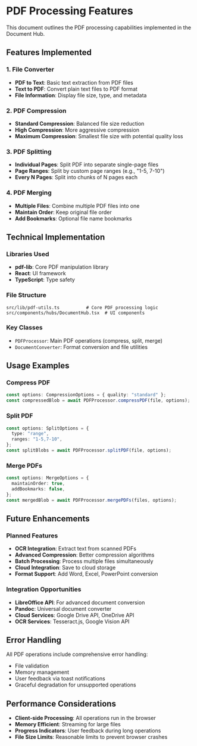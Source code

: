 # PDF Processing Features

This document outlines the PDF processing capabilities implemented in the Document Hub.

## Features Implemented

### 1. File Converter

- **PDF to Text**: Basic text extraction from PDF files
- **Text to PDF**: Convert plain text files to PDF format
- **File Information**: Display file size, type, and metadata

### 2. PDF Compression

- **Standard Compression**: Balanced file size reduction
- **High Compression**: More aggressive compression
- **Maximum Compression**: Smallest file size with potential quality loss

### 3. PDF Splitting

- **Individual Pages**: Split PDF into separate single-page files
- **Page Ranges**: Split by custom page ranges (e.g., "1-5, 7-10")
- **Every N Pages**: Split into chunks of N pages each

### 4. PDF Merging

- **Multiple Files**: Combine multiple PDF files into one
- **Maintain Order**: Keep original file order
- **Add Bookmarks**: Optional file name bookmarks

## Technical Implementation

### Libraries Used

- **pdf-lib**: Core PDF manipulation library
- **React**: UI framework
- **TypeScript**: Type safety

### File Structure

```
src/lib/pdf-utils.ts          # Core PDF processing logic
src/components/hubs/DocumentHub.tsx  # UI components
```

### Key Classes

- `PDFProcessor`: Main PDF operations (compress, split, merge)
- `DocumentConverter`: Format conversion and file utilities

## Usage Examples

### Compress PDF

```typescript
const options: CompressionOptions = { quality: "standard" };
const compressedBlob = await PDFProcessor.compressPDF(file, options);
```

### Split PDF

```typescript
const options: SplitOptions = {
  type: "range",
  ranges: "1-5,7-10",
};
const splitBlobs = await PDFProcessor.splitPDF(file, options);
```

### Merge PDFs

```typescript
const options: MergeOptions = {
  maintainOrder: true,
  addBookmarks: false,
};
const mergedBlob = await PDFProcessor.mergePDFs(files, options);
```

## Future Enhancements

### Planned Features

- **OCR Integration**: Extract text from scanned PDFs
- **Advanced Compression**: Better compression algorithms
- **Batch Processing**: Process multiple files simultaneously
- **Cloud Integration**: Save to cloud storage
- **Format Support**: Add Word, Excel, PowerPoint conversion

### Integration Opportunities

- **LibreOffice API**: For advanced document conversion
- **Pandoc**: Universal document converter
- **Cloud Services**: Google Drive API, OneDrive API
- **OCR Services**: Tesseract.js, Google Vision API

## Error Handling

All PDF operations include comprehensive error handling:

- File validation
- Memory management
- User feedback via toast notifications
- Graceful degradation for unsupported operations

## Performance Considerations

- **Client-side Processing**: All operations run in the browser
- **Memory Efficient**: Streaming for large files
- **Progress Indicators**: User feedback during long operations
- **File Size Limits**: Reasonable limits to prevent browser crashes

